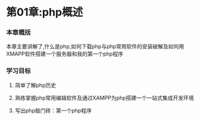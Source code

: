 # 第01章:php概述

### 本章概括
本章主要讲解了,什么是php,如何下载php与php常用软件的安装破解及如何用XMAPP软件搭建一个服务器和我的第一个php程序

### 学习目标
1. 简单了解php历史

2. 熟练掌握php常用编辑软件及通过XAMPP为php搭建一个一站式集成开发环境

3. 写出php敲门砖：第一个php程序